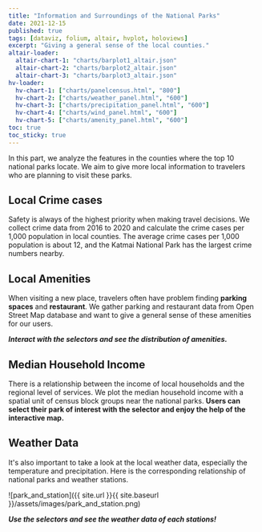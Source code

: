 ```yaml
---
title: "Information and Surroundings of the National Parks"
date: 2021-12-15
published: true
tags: [dataviz, folium, altair, hvplot, holoviews]
excerpt: "Giving a general sense of the local counties."
altair-loader:
  altair-chart-1: "charts/barplot1_altair.json"
  altair-chart-2: "charts/barplot2_altair.json"
  altair-chart-3: "charts/barplot3_altair.json"
hv-loader:
  hv-chart-1: ["charts/panelcensus.html", "800"] 
  hv-chart-2: ["charts/weather_panel.html", "600"] 
  hv-chart-3: ["charts/precipitation_panel.html", "600"] 
  hv-chart-4: ["charts/wind_panel.html", "600"] 
  hv-chart-5: ["charts/amenity_panel.html", "600"] 
toc: true
toc_sticky: true
---
```


In this part, we analyze the features in the counties where the top 10 national parks locate. We aim to give more local information to travelers who are planning to visit these parks.

## Local Crime cases

Safety is always of the highest priority when making travel decisions. We collect crime data from 2016 to 2020 and calculate the crime cases per 1,000 population in local counties. The average crime cases per 1,000 population is about 12, and the Katmai National Park has the largest crime numbers nearby.

<div id="altair-chart-1"></div>

## Local Amenities

When visiting a new place, travelers often have problem finding **parking spaces** and **restaurant**. We gather parking and restaurant data from Open Street Map database and want to give a general sense of these amenities for our users.

<div id="altair-chart-2"></div>

<div id="altair-chart-3"></div>

***Interact with the selectors and see the distribution of amenities.***

<div id="hv-chart-4"></div>

## Median Household Income

There is a relationship between the income of local households and the regional level of services. We plot the median household income with a spatial unit of census block groups near the national parks. **Users can select their park of interest with the selector and enjoy the help of the interactive map.**

<div id="hv-chart-1"></div>

## Weather Data

It's also important to take a look at the local weather data, especially the temperature and precipitation. Here is the corresponding relationship of national parks and weather stations.

![park_and_station]({{ site.url }}{{ site.baseurl }}/assets/images/park_and_station.png)

***Use the selectors and see the weather data of each stations!***

<div id="hv-chart-2"></div>

<div id="hv-chart-3"></div>

<div id="hv-chart-4"></div>
